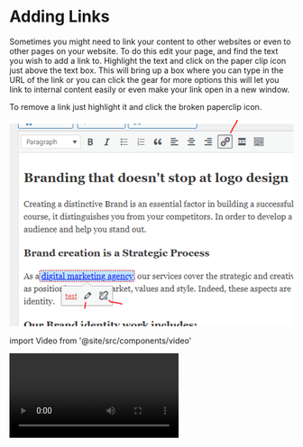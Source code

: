 # Adding Links

Sometimes you might need to link your content to other websites or even to other pages on your website. To do this edit your page, and find the text you wish to add a link to. Highlight the text and click on the paper clip icon just above the text box. This will bring up a box where you can type in the URL of the link or you can click the gear for more options this will let you link to internal content easily or even make your link open in a new window.

To remove a link just highlight it and click the broken paperclip icon.

![link](./img/addinglink2.png)

import Video from '@site/src/components/video'

<Video youtubeId='L4d7YfdFow0' />
